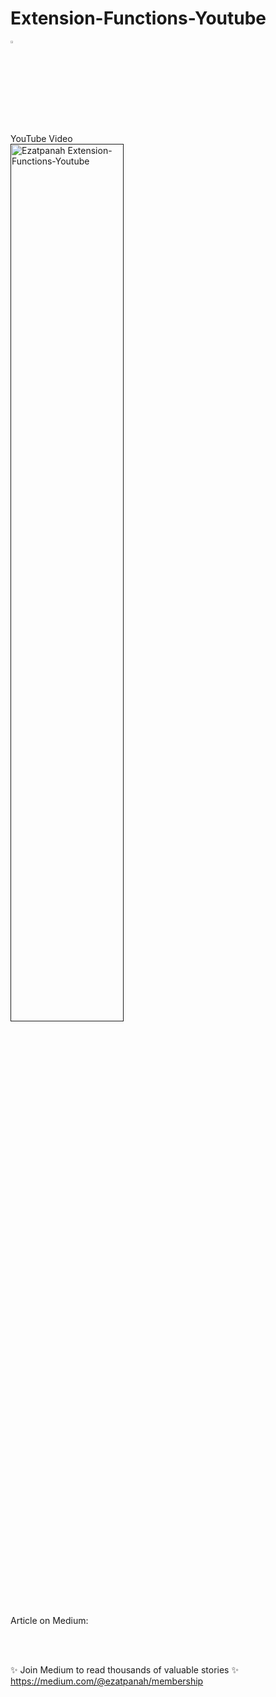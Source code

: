 # Extension-Functions-Youtube

<img alt="Ezatpanah  Extension-Functions-Youtube" src="https://emojipedia-us.s3.amazonaws.com/content/2020/04/05/yt.png" width="3%"></a>


<br>
YouTube Video 
<br> 
<a href="" target="_blank"><img alt="Ezatpanah Extension-Functions-Youtube" src="ExtensionFunctionsCover.jpg" width="60%"></a>



Article on Medium:
<br>

<br>
<br>

✨ Join Medium to read thousands of valuable stories ✨
<br>
https://medium.com/@ezatpanah/membership
